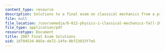 ```yaml
---
content_type: resource
description: Solutions to a final exam on classical mechanics from a previous semester.
file: null
file_location: /coursemedia/8-012-physics-i-classical-mechanics-fall-2008/1d794534865ede7214fe0bf23815f7e5_2007_final_sol.pdf
file_type: application/pdf
resourcetype: Document
title: 2007 Final Exam Solutions
uid: 1d794534-865e-de72-14fe-0bf23815f7e5
---
```

